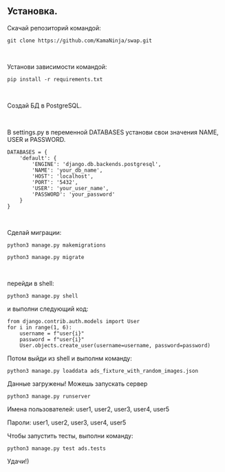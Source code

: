 <h2>Установка.</h2>

<p>Скачай репозиторий командой:</p>

```
git clone https://github.com/KamaNinja/swap.git
```

<br>
<p>Установи зависимости командой:</p>

```
pip install -r requirements.txt
```
<br>

<p>Создай БД в PostgreSQL.</p>
<br>

<p>В settings.py в переменной DATABASES установи свои значения NAME, USER и PASSWORD.</p>

```
DATABASES = {
    'default': {
        'ENGINE': 'django.db.backends.postgresql',
        'NAME': 'your_db_name',
        'HOST': 'localhost',
        'PORT': '5432',
        'USER': 'your_user_name',
        'PASSWORD': 'your_password'
    }
}
```
<br>

<p>Сделай миграции:</p>

```
python3 manage.py makemigrations

python3 manage.py migrate
```
<br>

<p>перейди в shell:</p>

```
python3 manage.py shell
```

<p>и выполни следующий код:</p>

```
from django.contrib.auth.models import User
for i in range(1, 6):
    username = f"user{i}"
    password = f"user{i}"
    User.objects.create_user(username=username, password=password)
```
<p>Потом выйди из shell и выполнм команду:</p>

```
python3 manage.py loaddata ads_fixture_with_random_images.json
```

<p>Данные загружены! Можешь запускать сервер</p>

```
python3 manage.py runserver
```

<p>Имена пользователей: user1, user2, user3, user4, user5</p>
<p>Пароли: user1, user2, user3, user4, user5</p>

Чтобы запустить тесты, выполни команду:

```
python3 manage.py test ads.tests
```

Удачи!)

